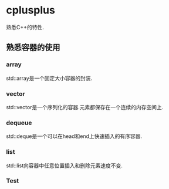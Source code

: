 # cplusplus

熟悉C++的特性.

## 熟悉容器的使用

### array

std::array是一个固定大小容器的封装.

### vector

std::vector是一个序列化的容器.元素都保存在一个连续的内存空间上.

### dequeue

std::deque是一个可以在head和end上快速插入的有序容器.

### list

std::list向容器中任意位置插入和删除元素速度不变.

### Test